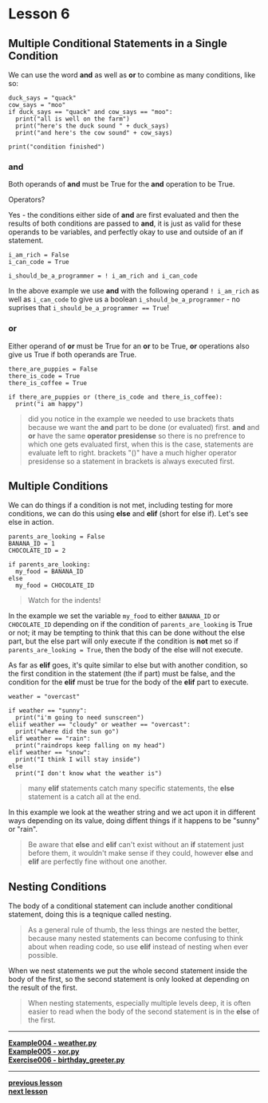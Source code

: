 # Lesson 6

## Multiple Conditional Statements in a Single Condition
We can use the word **and** as well as **or** to combine as many conditions,
like so:
```python3
duck_says = "quack"
cow_says = "moo"
if duck_says == "quack" and cow_says == "moo":
  print("all is well on the farm")
  print("here's the duck sound " + duck_says)
  print("and here's the cow sound" + cow_says)

print("condition finished")
```

### and
Both operands of **and** must be True for the **and** operation to be True.

Operators?

Yes - the conditions either side of **and** are first evaluated and then the
results of both conditions are passed to **and**, it is just as valid for these
operands to be variables, and perfectly okay to use and outside of an if
statement.
```python3
i_am_rich = False
i_can_code = True

i_should_be_a_programmer = ! i_am_rich and i_can_code
```
In the above example we use **and** with the following operand `! i_am_rich`
as well as `i_can_code` to give us a boolean `i_should_be_a_programmer` - no
suprises that `i_should_be_a_programmer == True`!

### or
Either operand of **or** must be True for an **or** to be True, **or**
operations also give us True if both operands are True.
```python3
there_are_puppies = False
there_is_code = True
there_is_coffee = True

if there_are_puppies or (there_is_code and there_is_coffee):
  print("i am happy")
```
> did you notice in the example we needed to use brackets thats because we want
> the **and** part to be done (or evaluated) first. **and** and **or** have the
> same **operator presidense** so there is no prefrence to which one gets
> evaluated first, when this is the case, statements are evaluate left to right.
> brackets "()" have a much higher operator presidense so a statement in
> brackets is always executed first.

## Multiple Conditions

We can do things if a condition is not met, including testing for more
conditions, we can do this using **else** and **elif** (short for else if).
Let's see else in action.
```python3
parents_are_looking = False
BANANA_ID = 1
CHOCOLATE_ID = 2

if parents_are_looking:
  my_food = BANANA_ID
else
  my_food = CHOCOLATE_ID
```
> Watch for the indents!

In the example we set the variable `my_food` to either `BANANA_ID` or
`CHOCOLATE_ID` depending on if the condition of `parents_are_looking` is True or
not; it may be tempting to think that this can be done without the else part,
but the else part will only execute if the condition is **not** met so if
`parents_are_looking = True`, then the body of the else will not execute.

As far as **elif** goes, it's quite similar to else but with another condition,
so the first condition in the statement (the if part) must be false, and the
condition for the **elif** must be true for the body of the **elif** part to
execute.
```python3
weather = "overcast"

if weather == "sunny":
  print("i'm going to need sunscreen")
eliif weather == "cloudy" or weather == "overcast":
  print("where did the sun go")
elif weather == "rain":
  print("raindrops keep falling on my head")
elif weather == "snow":
  print("I think I will stay inside")
else
  print("I don't know what the weather is")
```
> many **elif** statements catch many specific statements, the **else**
> statement is a catch all at the end.

In this example we look at the weather string and we act upon it in different
ways depending on its value, doing diffent things if it happens to be "sunny"
or "rain".

> Be aware that **else** and **elif** can't exist without an **if** statement
> just before them, it wouldn't make sense if they could, however **else** and
> **elif** are perfectly fine without one another.

## Nesting Conditions

The body of a conditional statement can include another conditional statement,
doing this is a teqnique called nesting.

> As a general rule of thumb, the less things are nested the better, because
> many nested statements can become confusing to think about when reading code,
> so use **elif** instead of nesting when ever possible.

When we nest statements we put the whole second statement inside the body of the
first, so the second statement is only looked at depending on the result of the
first.

> When nesting statements, especially multiple levels deep, it is often easier
> to read when the body of the second statement is in the **else** of the first.

---
**[Example004 - weather.py](../examples/weather.py)**  
**[Example005 - xor.py](../examples/xor.py)**  
**[Exercise006 - birthday_greeter.py](../exercises/birthday_greeter.py)**  

---
**[previous lesson](./Lesson05.md)**  
**[next lesson](./Lesson07.md)**  
